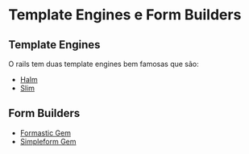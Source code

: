 # Template Engines e Form Builders

## Template Engines

O rails tem duas template engines bem famosas que são:

- [Halm](http://halm.info)
- [Slim](http://slim-lang.org)

## Form Builders

- [Formastic Gem](https://github.com/justinfrench/formtastic)
- [Simpleform Gem](https://github.com/plataformatec/simple_form)